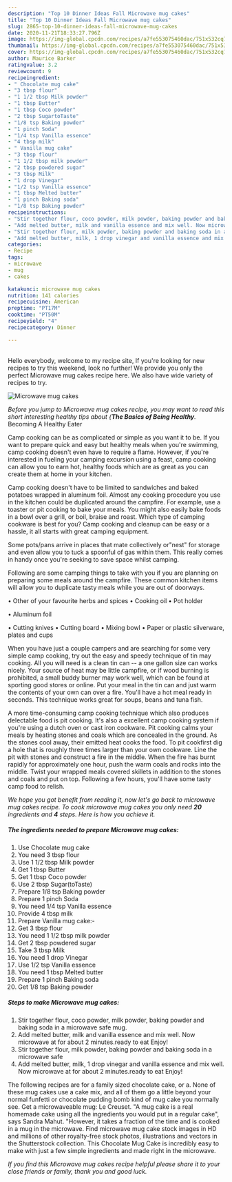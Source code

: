 ```yaml
---
description: "Top 10 Dinner Ideas Fall Microwave mug cakes"
title: "Top 10 Dinner Ideas Fall Microwave mug cakes"
slug: 2865-top-10-dinner-ideas-fall-microwave-mug-cakes
date: 2020-11-21T18:33:27.796Z
image: https://img-global.cpcdn.com/recipes/a7fe553075460dac/751x532cq70/microwave-mug-cakes-recipe-main-photo.jpg
thumbnail: https://img-global.cpcdn.com/recipes/a7fe553075460dac/751x532cq70/microwave-mug-cakes-recipe-main-photo.jpg
cover: https://img-global.cpcdn.com/recipes/a7fe553075460dac/751x532cq70/microwave-mug-cakes-recipe-main-photo.jpg
author: Maurice Barker
ratingvalue: 3.2
reviewcount: 9
recipeingredient:
- " Chocolate mug cake"
- "3 tbsp flour"
- "1 1/2 tbsp Milk powder"
- "1 tbsp Butter"
- "1 tbsp Coco powder"
- "2 tbsp SugartoTaste"
- "1/8 tsp Baking powder"
- "1 pinch Soda"
- "1/4 tsp Vanilla essence"
- "4 tbsp milk"
- " Vanilla mug cake"
- "3 tbsp flour"
- "1 1/2 tbsp milk powder"
- "2 tbsp powdered sugar"
- "3 tbsp Milk"
- "1 drop Vinegar"
- "1/2 tsp Vanilla essence"
- "1 tbsp Melted butter"
- "1 pinch Baking soda"
- "1/8 tsp Baking powder"
recipeinstructions:
- "Stir together flour, coco powder, milk powder, baking powder and baking soda in a microwave safe mug."
- "Add melted butter, milk and vanilla essence and mix well. Now microwave at for about 2 minutes.ready to eat Enjoy!"
- "Stir together flour, milk powder, baking powder and baking soda in a microwave safe"
- "Add melted butter, milk, 1 drop vinegar and vanilla essence and mix well. Now microwave at for about 2 minutes.ready to eat Enjoy!"
categories:
- Recipe
tags:
- microwave
- mug
- cakes

katakunci: microwave mug cakes 
nutrition: 141 calories
recipecuisine: American
preptime: "PT17M"
cooktime: "PT50M"
recipeyield: "4"
recipecategory: Dinner

---
```

<br>
Hello everybody, welcome to my recipe site, If you're looking for new recipes to try this weekend, look no further! We provide you only the perfect Microwave mug cakes recipe here. We also have wide variety of recipes to try.
<br>


![Microwave mug cakes](https://img-global.cpcdn.com/recipes/a7fe553075460dac/751x532cq70/microwave-mug-cakes-recipe-main-photo.jpg)

<i>Before you jump to Microwave mug cakes recipe, you may want to read this short interesting healthy tips about {<strong>The Basics of Being Healthy</strong>.</i>
Becoming A Healthy Eater

    
Camp cooking can be as complicated or simple as you want it to be. If you want to prepare quick and easy but healthy meals when you're swimming, camp cooking doesn't even have to require a flame. However, if you're interested in fueling your camping excursion using a feast, camp cooking can allow you to earn hot, healthy foods which are as great as you can create them at home in your kitchen.

Camp cooking doesn't have to be limited to sandwiches and baked potatoes wrapped in aluminum foil.  Almost any cooking procedure you use in the kitchen could be duplicated around the campfire. For example, use a toaster or pit cooking to bake your meals. You might also easily bake foods in a bowl over a grill, or boil, braise and roast. Which type of camping cookware is best for you? Camp cooking and cleanup can be easy or a hassle, it all starts with great camping equipment.

Some pots/pans arrive in places that mate collectively or"nest" for storage and even allow you to tuck a spoonful of gas within them. This really comes in handy once you're seeking to save space whilst camping.

Following are some camping things to take with you if you are planning on preparing some meals around the campfire. These common kitchen items will allow you to duplicate tasty meals while you are out of doorways.


• Other of your favourite herbs and spices
• Cooking oil
• Pot holder

• Aluminum foil

• Cutting knives
• Cutting board
• Mixing bowl
• Paper or plastic silverware, plates and cups

When you have just a couple campers and are searching for some very simple camp cooking, try out the easy and speedy technique of tin may cooking. All you will need is a clean tin can -- a one gallon size can works nicely. Your source of heat may be little campfire, or if wood burning is prohibited, a small buddy burner may work well, which can be found at sporting good stores or online. Put your meal in the tin can and just warm the contents of your own can over a fire. You'll have a hot meal ready in seconds.  This technique works great for soups, beans and tuna fish.

A more time-consuming camp cooking technique which also produces delectable food is pit cooking.  It's also a excellent camp cooking system if you're using a dutch oven or cast iron cookware. Pit cooking calms your meals by heating stones and coals which are concealed in the ground. As the stones cool away, their emitted heat cooks the food. To pit cookfirst dig a hole that is roughly three times larger than your own cookware. Line the pit with stones and construct a fire in the middle. When the fire has burnt rapidly for approximately one hour, push the warm coals and rocks into the middle. Twist your wrapped meals covered skillets in addition to the stones and coals and put on top. Following a few hours, you'll have some tasty camp food to relish.


<i>We hope you got benefit from reading it, now let's go back to microwave mug cakes recipe. To cook microwave mug cakes you only need <strong>20</strong> ingredients and <strong>4</strong> steps. Here is how you achieve it.
</i>

##### The ingredients needed to prepare Microwave mug cakes:

1. Use  Chocolate mug cake
1. You need 3 tbsp flour
1. Use 1 1/2 tbsp Milk powder
1. Get 1 tbsp Butter
1. Get 1 tbsp Coco powder
1. Use 2 tbsp Sugar(toTaste)
1. Prepare 1/8 tsp Baking powder
1. Prepare 1 pinch Soda
1. You need 1/4 tsp Vanilla essence
1. Provide 4 tbsp milk
1. Prepare  Vanilla mug cake:-
1. Get 3 tbsp flour
1. You need 1 1/2 tbsp milk powder
1. Get 2 tbsp powdered sugar
1. Take 3 tbsp Milk
1. You need 1 drop Vinegar
1. Use 1/2 tsp Vanilla essence
1. You need 1 tbsp Melted butter
1. Prepare 1 pinch Baking soda
1. Get 1/8 tsp Baking powder


##### Steps to make Microwave mug cakes:

1. Stir together flour, coco powder, milk powder, baking powder and baking soda in a microwave safe mug.
1. Add melted butter, milk and vanilla essence and mix well. Now microwave at for about 2 minutes.ready to eat Enjoy!
1. Stir together flour, milk powder, baking powder and baking soda in a microwave safe
1. Add melted butter, milk, 1 drop vinegar and vanilla essence and mix well. Now microwave at for about 2 minutes.ready to eat Enjoy!


The following recipes are for a family sized chocolate cake, or a. None of these mug cakes use a cake mix, and all of them go a little beyond your normal funfetti or chocolate pudding bomb kind of mug cake you normally see. Get a microwaveable mug: Le Creuset. &#34;A mug cake is a real homemade cake using all the ingredients you would put in a regular cake&#34;, says Sandra Mahut. &#34;However, it takes a fraction of the time and is cooked in a mug in the microwave. Find microwave mug cake stock images in HD and millions of other royalty-free stock photos, illustrations and vectors in the Shutterstock collection. This Chocolate Mug Cake is incredibly easy to make with just a few simple ingredients and made right in the microwave. 

<i>If you find this Microwave mug cakes recipe helpful please share it to your close friends or family, thank you and good luck.</i>
